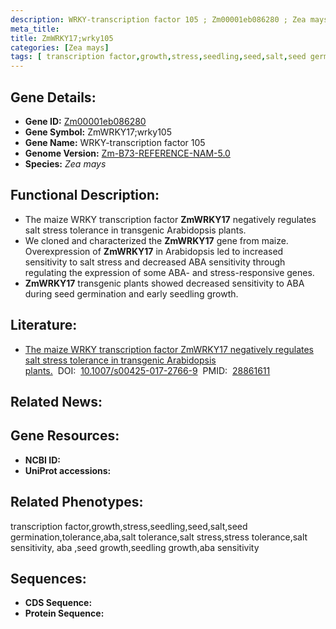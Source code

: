 ```yaml
---
description: WRKY-transcription factor 105 ; Zm00001eb086280 ; Zea mays
meta_title:
title: ZmWRKY17;wrky105
categories: [Zea mays]
tags: [ transcription factor,growth,stress,seedling,seed,salt,seed germination,tolerance,aba,salt tolerance,salt stress,stress tolerance,salt sensitivity, aba ,seed growth,seedling growth,aba sensitivity ]
---
```


## Gene Details:
- **Gene ID:**	[Zm00001eb086280]()
- **Gene Symbol:** ZmWRKY17;wrky105
- **Gene Name:** WRKY-transcription factor 105
- **Genome Version:** [Zm-B73-REFERENCE-NAM-5.0]()
- **Species:** *Zea mays*

## Functional Description:
   - The maize WRKY transcription factor **ZmWRKY17** negatively regulates salt stress tolerance in transgenic Arabidopsis plants.
   - We cloned and characterized the **ZmWRKY17** gene from maize. Overexpression of **ZmWRKY17** in Arabidopsis led to increased sensitivity to salt stress and decreased ABA sensitivity through regulating the expression of some ABA- and stress-responsive genes.
   - **ZmWRKY17** transgenic plants showed decreased sensitivity to ABA during seed germination and early seedling growth.

## Literature:
   - [The maize WRKY transcription factor ZmWRKY17 negatively regulates salt stress tolerance in transgenic Arabidopsis plants.]( https://link.springer.com/article/10.1007/s00425-017-2766-9)&nbsp;&nbsp;DOI:&nbsp;&nbsp;[10.1007/s00425-017-2766-9](https://link.springer.com/article/10.1007/s00425-017-2766-9)&nbsp;&nbsp;PMID:&nbsp;&nbsp;[28861611](https://pubmed.ncbi.nlm.nih.gov/28861611/)

## Related News:

## Gene Resources:
- **NCBI ID:** [](https://www.ncbi.nlm.nih.gov/gene/?term=)
- **UniProt accessions:** [](https://www.uniprot.org/uniprotkb//entry)

## Related Phenotypes:
transcription factor,growth,stress,seedling,seed,salt,seed germination,tolerance,aba,salt tolerance,salt stress,stress tolerance,salt sensitivity, aba ,seed growth,seedling growth,aba sensitivity

## Sequences:
- **CDS Sequence:**
- **Protein Sequence:**
